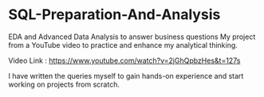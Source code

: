 # SQL-Preparation-And-Analysis
EDA and Advanced Data Analysis to answer business questions
My project from a YouTube video to practice and enhance my analytical thinking.

Video Link : https://www.youtube.com/watch?v=2jGhQpbzHes&t=127s 

I have written the queries myself to gain hands-on experience and start working on projects from scratch.
